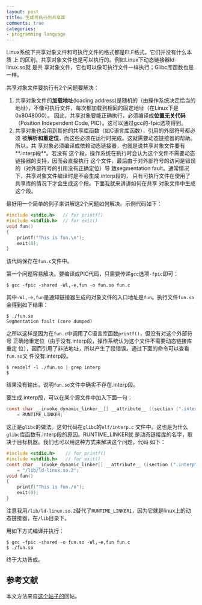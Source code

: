 ```yaml
---
layout: post
title: 生成可执行的共享库
comments: true
categories:
- programming language
---
```


Linux系统下共享对象文件和可执行文件的格式都是ELF格式，它们并没有什么本质 上
的区别。共享对象文件也是可以执行的。例如Linux下动态链接器ld-linux.so就 是共
享对象文件，它也可以像可执行文件一样执行；Glibc库函数也是一样。
<!--more-->

共享对象文件要执行有2个问题要解决：

1.  共享对象文件的**加载地址**(loading address)是随机的（由操作系统决定恰当的
地址），不像可执行文件，每次都加载到相同的固定地址（在Linux下是0x8048000）。
因此，共享对象要能正确执行，必须编译成**位置无关代码**（Position Independent
Code, PIC）。这可以通过gcc的-fpic选项得到。
2.  共享对象也会用到其他的共享库函数（如C语言库函数），引用的外部符号都必须
被**解析和重定位**，而这些必须在运行时完成。这就需要动态链接器的帮助。所以，共
享对象必须编译成依赖动态链接器，也就是说共享对象文件要有**.interp段**。若没有
这个段，操作系统在执行时会认为这个文件不需要动态链接器的支持，因而会直接执行
这个文件，最后由于对外部符号的访问是错误的（对外部符号的引用没有正确定位）导
致segmentation fault。通常情况下，共享对象文件编译时是不会生成.interp段的，
只有可执行文件在使用了共享库的情况下才会生成这个段。下面我就来讲讲如何在共享
对象文件中生成这个段。

最好用一个简单的例子来讲解这2个问题如何解决。示例代码如下：
``` c
#include <stdio.h>   // for printf()
#include <stdlib.h>  // for exit()
void fun()
{
    printf("This is fun.\n");
    exit(0);
}
```
该代码保存在`fun.c`文件中。

第一个问题容易解决。要编译成PIC代码，只需要传递`gcc`选项`-fpic`即可：
```
$ gcc -fpic -shared -Wl,-e,fun -o fun.so fun.c
```
其中`-Wl,-e,fun`是通知链接器生成的对象文件的入口地址是`fun`。执行文件`fun.so`会得到如下结果：
```
$ ./fun.so
Segmentation fault (core dumped)
```
之所以这样是因为在`fun.c`中调用了C语言库函数`printf()`，但没有对这个外部符号
正确地重定位（由于没有.interp段，操作系统认为这个文件不需要动态链接库重定
位），因而引用了非法地址，所以产生了段错误。通过下面的命令可以查看`fun.so`文
件没有.interp段。
```
$ readelf -l ./fun.so | grep interp
$
```
结果没有输出，说明`fun.so`文件中确实不存在.interp段。

要生成.interp段，可以在某个源文件中加入下面一句：
``` c
const char __invoke_dynamic_linker__[] __attribute__ ((section (".interp"))) 
    = RUNTIME_LINKER;
```
这正是`glibc`的做法。这句代码在`glibc`的`elf/interp.c`
文件中。这也是为什么`glibc`库函数有.interp段的原因。RUNTIME_LINKER就
是动态链接库的名字，取决于目标机器。我们也可以用这种方式来解决这个问题，代码
如下：
``` c
#include <stdio.h>    // for printf()
#include <stdlib.h>   // for exit()
const char __invoke_dynamic_linker[] __attribute__ ((section (".interp"))) 
    = "/lib/ld-linux.so.2";
void fun()
{
    printf("This is fun./n");
    exit(0);
}
```
注意我用`/lib/ld-linux.so.2`替代了`RUNTIME_LINKER1`，因为它就是linux上的动态链接器，在`/lib`目录下。

用如下方式编译并执行：
```
$ gcc -fpic -shared -o fun.so -Wl,-e,fun fun.c
$ ./fun.so
```
终于大功告成。

## 参考文献

本文方法来自[这个帖子的](http://sourceware.org/ml/binutils/2008-06/msg00161.html)回帖。
